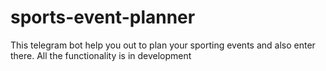 # sports-event-planner
This telegram bot help you out to plan your sporting events and also enter there. All the functionality is in development
